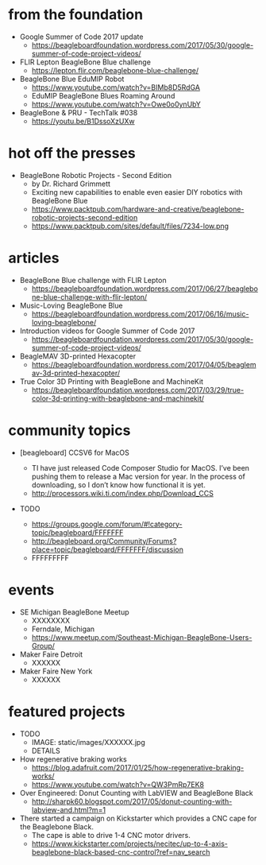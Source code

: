 # from the foundation
* Google Summer of Code 2017 update
  * https://beagleboardfoundation.wordpress.com/2017/05/30/google-summer-of-code-project-videos/
* FLIR Lepton BeagleBone Blue challenge
  * https://lepton.flir.com/beaglebone-blue-challenge/
* BeagleBone Blue EduMIP Robot
  * https://www.youtube.com/watch?v=BIMb8D5RdGA
  * EduMIP BeagleBone Blues Roaming Around
  * https://www.youtube.com/watch?v=Owe0o0ynUbY
* BeagleBone & PRU - TechTalk #038
  * https://youtu.be/B1DssoXzUXw 



# hot off the presses
* BeagleBone Robotic Projects - Second Edition
  * by Dr. Richard Grimmett
  * Exciting new capabilities to enable even easier DIY robotics with BeagleBone Blue 
  * https://www.packtpub.com/hardware-and-creative/beaglebone-robotic-projects-second-edition
  * https://www.packtpub.com/sites/default/files/7234-low.png

# articles
* BeagleBone Blue challenge with FLIR Lepton
  * https://beagleboardfoundation.wordpress.com/2017/06/27/beaglebone-blue-challenge-with-flir-lepton/
* Music-Loving BeagleBone Blue
  * https://beagleboardfoundation.wordpress.com/2017/06/16/music-loving-beaglebone/
* Introduction videos for Google Summer of Code 2017
  * https://beagleboardfoundation.wordpress.com/2017/05/30/google-summer-of-code-project-videos/
* BeagleMAV 3D-printed Hexacopter
  * https://beagleboardfoundation.wordpress.com/2017/04/05/beaglemav-3d-printed-hexacopter/
* True Color 3D Printing with BeagleBone and MachineKit
  * https://beagleboardfoundation.wordpress.com/2017/03/29/true-color-3d-printing-with-beaglebone-and-machinekit/
 
# community topics
* [beagleboard] CCSV6 for MacOS
  * TI have just released Code Composer Studio for MacOS. I’ve been pushing them to release a Mac version for year. In the process of downloading, so I don’t know how functional it is yet.
  * http://processors.wiki.ti.com/index.php/Download_CCS

* TODO
  * https://groups.google.com/forum/#!category-topic/beagleboard/FFFFFFF
  * http://beagleboard.org/Community/Forums?place=topic/beagleboard/FFFFFFF/discussion
  * FFFFFFFFF


# events
* SE Michigan BeagleBone Meetup
  * XXXXXXXX
  * Ferndale, Michigan
  * https://www.meetup.com/Southeast-Michigan-BeagleBone-Users-Group/
* Maker Faire Detroit
  * XXXXXX
* Maker Faire New York
  * XXXXXX

# featured projects
* TODO
  * IMAGE: static/images/XXXXXX.jpg
  * DETAILS
* How regenerative braking works
  * https://blog.adafruit.com/2017/01/25/how-regenerative-braking-works/
  * https://www.youtube.com/watch?v=QW3PmRp7EK8
* Over Engineered: Donut Counting with LabVIEW and BeagleBone Black
  * http://sharpk60.blogspot.com/2017/05/donut-counting-with-labview-and.html?m=1
* There started a campaign on Kickstarter which provides a CNC cape for the Beaglebone Black.
  * The cape is able to drive 1-4 CNC motor drivers.
  * https://www.kickstarter.com/projects/necitec/up-to-4-axis-beaglebone-black-based-cnc-control?ref=nav_search

